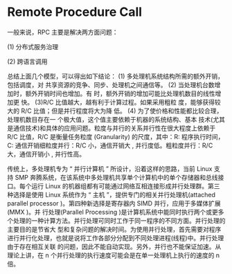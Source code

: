 # Remote Procedure Call

一般来说，RPC 主要是解决两方面问题：

(1) 分布式服务治理

(2) 跨语言调用

总结上面几个模型，可以得出如下结论： (1) 多处理机系统结构所需的额外开销，包括调度，对 共享资源的竞争、同步、处理机之间通信等。 (2) 当处理机台数增加时，额外开销时间也增加。有 时，额外开销的增加可能比处理机数目的线性增加更 快。 (3)R/C 比值越大，越有利于计算过程。如果采用粗粒 度，能够获得较大的 R/C 比值；但是并行程度将大为降 低。 (4) 为了使价格和性能都比较合理，处理机数目存在一 个极大值，这个值主要依赖于机器的系统结构、基本 技术(尤其是通信技术)和具体的应用问题。粒度与并行的关系并行性在很大程度上依赖于 R/C 比值，R/C 是衡量任务粒度 (Granularity) 的尺度，其中：R: 程序执行时间，C: 通信开销细粒度并行：R/C 小，通信开销大 , 并行度低。粗粒度并行：R/C 大，通信开销小 , 并行性高。

传统上，多处理机专为 “ 并行计算机 ” 所设计，沿着这样的思路，当前 Linux 支持 SMP 奔腾系统，在该系统中多处理机共享单个计算机中的单个存储器和总线接口。每个运行 Linux 的机器组都有可能通过网络互相连接形成并行处理群。第三种选择是使用 Linux 系统作为 “ 主机 ”，提供专门的相关并行处理机(attached parallel processor )。第四种新选择是寄存器内 SIMD 并行，应用于多媒体扩展(MMX )。并 行处理(Parallel Processing )是计算机系统中能同时执行两个或更多个处理的一种计算方法。并行处理可同时工作于同一程序的不同方面。并行处理的主要目的是节省大 型和复杂问题的解决时间。为使用并行处理，首先需要对程序进行并行化处理，也就是说将工作各部分分配到不同处理进程(线程)中。并行处理由于存在相互关联 的问题，因此不能自动实现。另外，并行也不能保证加速。从理论上讲，在 n 个并行处理的执行速度可能会是在单一处理机上执行的速度的 n 倍。
